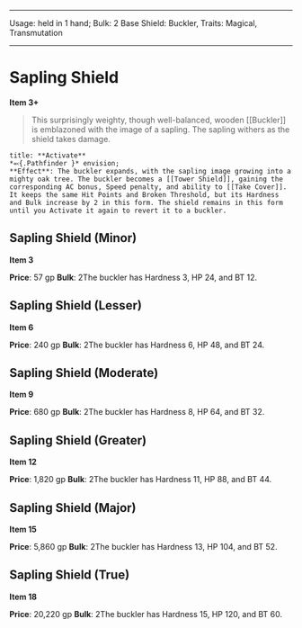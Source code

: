 
---
Usage: held in 1 hand;
Bulk: 2
Base Shield: Buckler,
Traits: Magical, Transmutation

---

# Sapling Shield

**Item 3+**

> This surprisingly weighty, though well-balanced, wooden [[Buckler]] is emblazoned with the image of a sapling. The sapling withers as the shield takes damage.

```ad-embed-ability
title: **Activate**
*⬻{.Pathfinder }* envision; 
**Effect**: The buckler expands, with the sapling image growing into a mighty oak tree. The buckler becomes a [[Tower Shield]], gaining the corresponding AC bonus, Speed penalty, and ability to [[Take Cover]]. It keeps the same Hit Points and Broken Threshold, but its Hardness and Bulk increase by 2 in this form. The shield remains in this form until you Activate it again to revert it to a buckler.

```

## Sapling Shield (Minor)

**Item 3**

**Price**: 57 gp
**Bulk**: 2The buckler has Hardness 3, HP 24, and BT 12.

## Sapling Shield (Lesser)

**Item 6**

**Price**: 240 gp
**Bulk**: 2The buckler has Hardness 6, HP 48, and BT 24.

## Sapling Shield (Moderate)

**Item 9**

**Price**: 680 gp
**Bulk**: 2The buckler has Hardness 8, HP 64, and BT 32.

## Sapling Shield (Greater)

**Item 12**

**Price**: 1,820 gp
**Bulk**: 2The buckler has Hardness 11, HP 88, and BT 44.

## Sapling Shield (Major)

**Item 15**

**Price**: 5,860 gp
**Bulk**: 2The buckler has Hardness 13, HP 104, and BT 52.

## Sapling Shield (True)

**Item 18**

**Price**: 20,220 gp
**Bulk**: 2The buckler has Hardness 15, HP 120, and BT 60.
